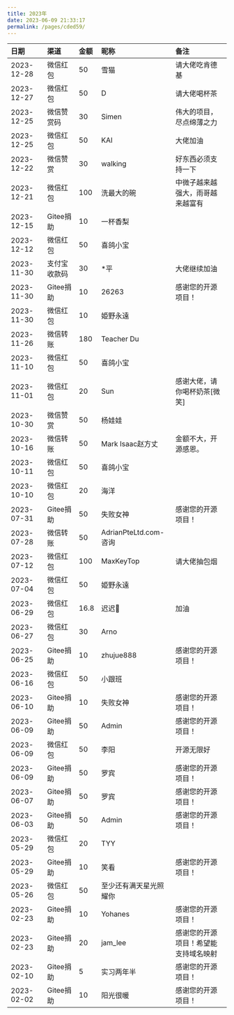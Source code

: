 ```yaml
---
title: 2023年
date: 2023-06-09 21:33:17
permalink: /pages/cded59/
---
```


| 日期         | 渠道 | 金额   |昵称| 备注               |
|:-----------|:---|:-----|:-|:-----------------|
|2023-12-28|微信红包|50|雪猫|请大佬吃肯德基|
|2023-12-27|微信红包|50|D|请大佬喝杯茶|
|2023-12-25|微信赞赏码|30|Simen|伟大的项目，尽点绵薄之力|
|2023-12-25|微信红包|50|KAI|大佬加油|
|2023-12-22|微信赞赏|30|walking|好东西必须支持一下|
|2023-12-21|微信红包|100|洗最大的碗|中微子越来越强大，雨哥越来越富有|
|2023-12-15|Gitee捐助|10|一杯香梨||
|2023-12-12|微信红包|50|喜鸽小宝||
|2023-11-30|支付宝收款码|30|*平|大佬继续加油|
|2023-11-30|Gitee捐助|10|26263|感谢您的开源项目！|
|2023-11-30|微信红包|10|姫野永遠||
| 2023-11-26 |微信转账|180|Teacher Du||
| 2023-11-10 |微信红包|50|喜鸽小宝||
| 2023-11-01 |微信红包|20|Sun|感谢大佬，请你喝杯奶茶[微笑]|
| 2023-10-30 |微信赞赏|50|杨娃娃||
| 2023-10-16 |微信转账|50|Mark Isaac赵方丈|金额不大，开源感恩。|
| 2023-10-11 |微信红包|50|喜鸽小宝||
| 2023-10-10 |微信红包|20|海洋||
| 2023-07-31 |Gitee捐助| 50   |失败女神| 感谢您的开源项目！	               |
| 2023-07-28 |微信转账| 50   |AdrianPteLtd.com-咨询|                |
| 2023-07-12 |微信红包| 100  |MaxKeyTop| 请大佬抽包烟               |
| 2023-07-04 |微信红包| 50   |姫野永遠|                |
| 2023-06-29 |微信红包| 16.8 |迟迟🌱| 加油               |
| 2023-06-27 |微信红包| 30   |Arno|                  |
| 2023-06-25 |Gitee捐助| 10   |zhujue888| 感谢您的开源项目！        |
| 2023-06-16 |微信红包| 50   |小跟班|                  |
| 2023-06-10 |Gitee捐助| 10   |失败女神| 感谢您的开源项目！        |
| 2023-06-09 |Gitee捐助| 50   |Admin| 感谢您的开源项目！        |
| 2023-06-09 |微信红包| 50   |李阳| 开源无限好            |
| 2023-06-09 |Gitee捐助| 50   |罗宾| 感谢您的开源项目！        |
| 2023-06-07 |Gitee捐助| 50   |罗宾| 感谢您的开源项目！        |
| 2023-06-03 |Gitee捐助| 50   |Admin| 感谢您的开源项目！        |
| 2023-05-29 |微信红包| 20   |TYY|                  |
| 2023-05-29 |Gitee捐助| 10   |笑看| 感谢您的开源项目！        |
| 2023-05-26 |微信红包| 50   |至少还有满天星光照耀你|                  |
| 2023-02-23 |Gitee捐助| 10   |Yohanes| 感谢您的开源项目！	       |
| 2023-02-23 |Gitee捐助| 20   |jam_lee| 感谢您的开源项目！希望能支持域名映射|
| 2023-02-10 |Gitee捐助| 5    |实习两年半| 感谢您的开源项目！        |
| 2023-02-02 |Gitee捐助| 10   |阳光很暖| 感谢您的开源项目！        |
